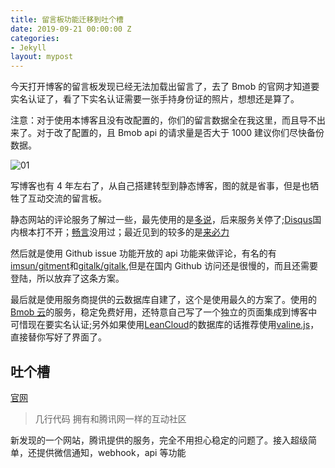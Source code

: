 ```yaml
---
title: 留言板功能迁移到吐个槽
date: 2019-09-21 00:00:00 Z
categories:
- Jekyll
layout: mypost
---
```


今天打开博客的留言板发现已经无法加载出留言了，去了 Bmob 的官网才知道要实名认证了，看了下实名认证需要一张手持身份证的照片，想想还是算了。

注意：对于使用本博客且没有改配置的，你们的留言数据全在我这里，而且导不出来了。对于改了配置的，且 Bmob api 的请求量是否大于 1000 建议你们尽快备份数据。

![01](01.png)

写博客也有 4 年左右了，从自己搭建转型到静态博客，图的就是省事，但是也牺牲了互动交流的留言板。

静态网站的评论服务了解过一些，最先使用的是[多说](http://duoshuo.com)，后来服务关停了;[Disqus](https://disqus.com)国内根本打不开；[畅言](http://changyan.kuaizhan.com)没用过；最近见到的较多的是[来必力](http://www.laibili.com.cn)

然后就是使用 Github issue 功能开放的 api 功能来做评论，有名的有[imsun/gitment](https://github.com/imsun/gitment)和[gitalk/gitalk](https://github.com/gitalk/gitalk),但是在国内 Github 访问还是很慢的，而且还需要登陆，所以放弃了这条方案。

最后就是使用服务商提供的云数据库自建了，这个是使用最久的方案了。使用的 [Bmob 云](https://www.bmob.cn)的服务，稳定免费好用，还特意自己写了一个独立的页面集成到博客中可惜现在要实名认证;另外如果使用[LeanCloud](https://leancloud.cn)的数据库的话推荐使用[valine.js](https://valine.js.org)，直接替你写好了界面了。

## 吐个槽

[官网](https://tucao.qq.com)

> 几行代码 拥有和腾讯网一样的互动社区

新发现的一个网站，腾讯提供的服务，完全不用担心稳定的问题了。接入超级简单，还提供微信通知，webhook，api 等功能
